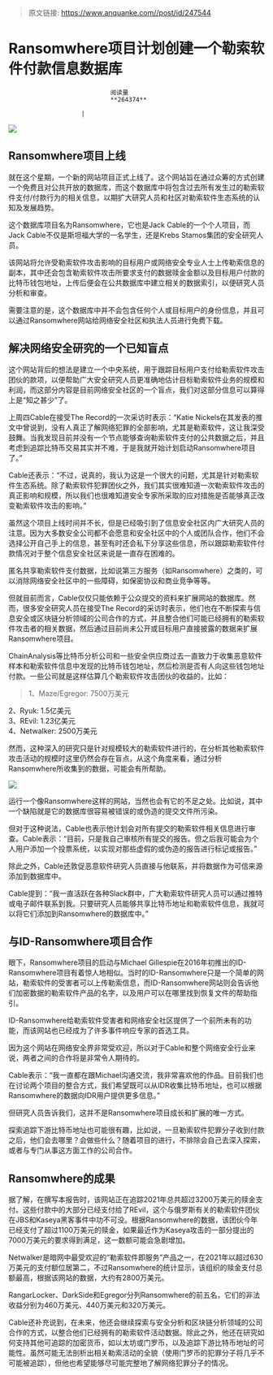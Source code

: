 > 原文链接: https://www.anquanke.com//post/id/247544 


# Ransomwhere项目计划创建一个勒索软件付款信息数据库


                                阅读量   
                                **264374**
                            
                        |
                        
                                                                                    



[![](https://p2.ssl.qhimg.com/t01e57b7db892478db9.png)](https://p2.ssl.qhimg.com/t01e57b7db892478db9.png)



## Ransomwhere项目上线

就在这个星期，一个新的网站项目正式上线了。这个网站旨在通过众筹的方式创建一个免费且对公共开放的数据库，而这个数据库中将包含过去所有发生过的勒索软件支付/付款行为的相关信息，以期扩大研究人员和社区对勒索软件生态系统的认知及发展趋势。

这个数据库项目名为Ransomwhere，它也是Jack Cable的一个个人项目，而Jack Cable不仅是斯坦福大学的一名学生，还是Krebs Stamos集团的安全研究人员。

该网站将允许受勒索软件攻击影响的目标用户或网络安全专业人士上传勒索信息的副本，其中还会包含勒索软件攻击所要求支付的数据赎金金额以及目标用户付款的比特币钱包地址，上传后便会在公共数据库中建立相关的数据索引，以便研究人员分析和审查。

需要注意的是，这个数据库中并不会包含任何个人或目标用户的身份信息，并且可以通过Ransomwhere网站给网络安全社区和执法人员进行免费下载。



## 解决网络安全研究的一个已知盲点

这个网站背后的想法是建立一个中央系统，用于跟踪目标用户支付给勒索软件攻击团伙的款项，以便帮助广大安全研究人员更准确地估计目标勒索软件业务的规模和利润，而这部分内容是目前网络安全社区的一个盲点，我们对这部分信息可以算得上是“知之甚少”了。

上周四Cable在接受The Record的一次采访时表示：“Katie Nickels在其发表的推文中曾说到，没有人真正了解网络犯罪的全部影响，尤其是勒索软件，这让我深受鼓舞。当我发现目前并没有一个节点能够查询勒索软件支付的公共数据之后，并且考虑到追踪比特币交易其实并不难，于是我就开始计划启动Ransomwhere项目了。”

Cable还表示：“不过，说真的，我认为这是一个很大的问题，尤其是针对勒索软件生态系统。除了勒索软件犯罪团伙之外，我们其实很难知道一次勒索软件攻击的真正影响和规模，所以我们也很难知道安全专家所采取的应对措施是否能够真正改变勒索软件攻击的影响。”

虽然这个项目上线时间并不长，但是已经吸引到了信息安全社区内广大研究人员的注意。因为大多数安全公司都不会愿意和安全社区中的个人或团队合作，他们不会选择公开自己手上的信息，甚至有时还会私下分享这些信息，所以跟踪勒索软件付款情况对于整个信息安全社区来说是一直存在困难的。

匿名共享勒索软件支付数据，比如说第三方服务（如Ransomwhere）之类的，可以消除网络安全社区中的一些障碍，如保密协议和商业竞争等等。

但就目前而言，Cable仅仅只能依赖于公众提交的资料来扩展网站的数据库。然而，很多安全研究人员在接受The Record的采访时表示，他们也在不断探索与信息安全或区块链分析领域的公司合作的方式，并且整合他们可能已经拥有的勒索软件攻击者的相关数据，然后通过目前尚未公开或目标用户直接披露的数据来扩展Ransomwhere项目。

ChainAnalysis等比特币分析公司和一些安全供应商过去一直致力于收集恶意软件样本和勒索软件信息中发现的比特币钱包地址，然后检测是否有人向这些钱包地址付款。一些公司就是这样估算几个勒索软件攻击团伙的收益的，比如：

> <p>1、Maze/Egregor: 7500万美元<br>
2、Ryuk: 1.5亿美元<br>
3、REvil: 1.23亿美元<br>
4、Netwalker: 2500万美元</p>

然而，这种深入的研究只是针对规模较大的勒索软件进行的，在分析其他勒索软件攻击活动的规模时这里仍然会存在盲点，从这个角度来看，通过分析Ransomwhere所收集到的数据，可能会有所帮助。

[![](https://p2.ssl.qhimg.com/t011408bb8be76bc06c.png)](https://p2.ssl.qhimg.com/t011408bb8be76bc06c.png)

运行一个像Ransomwhere这样的网站，当然也会有它的不足之处。比如说，其中一个缺陷就是它的数据库很容易被错误的或伪造的提交文件所污染。

但对于这种说法，Cable也表示他计划会对所有提交的勒索软件相关信息进行审查。Cable表示：“目前，只是我自己审核所有提交的报告。但之后我可能会为个人用户添加一个投票系统，以实现对那些虚假的或伪造的报告进行标记或报告。”

除此之外，Cable还敦促恶意软件研究人员直接与他联系，并将数据作为可信来源添加到数据库中。

Cable提到：“我一直活跃在各种Slack群中，广大勒索软件研究人员可以通过推特或电子邮件联系到我。只要研究人员能够共享比特币地址和勒索软件信息，我就可以将它们添加到Ransomwhere的数据库中。”



## 与ID-Ransomwhere项目合作

眼下，Ransomwhere项目的启动与Michael Gillespie在2016年初推出的ID-Ransomwhere项目有着惊人地相似。当时的ID-Ransomwhere只是一个简单的网站，勒索软件的受害者可以上传勒索信息，而ID-Ransomwhere网站则会告诉他们加密数据的勒索软件产品的名字，以及用户可以在哪里找到恢复文件的帮助指引。

ID-Ransomwhere给勒索软件受害者和网络安全社区提供了一个前所未有的功能，而该网站也已经成为了许多事件响应专家的首选工具。

因为这个网站在网络安全界非常受欢迎，所以对于Cable和整个网络安全行业来说，两者之间的合作将是非常令人期待的。

Cable表示：“我一直都在跟Michael沟通交流，我非常喜欢他的作品。目前我们也在讨论两个项目的整合方式，我们希望既可以从IDR收集比特币地址，也可以根据Ransomwhere的数据向IDR用户提供更多信息。”

但研究人员告诉我们，这并不是Ransomwhere项目成长和扩展的唯一方式。

探索追踪下游比特币地址也可能很有趣，比如说，一旦勒索软件犯罪分子收到付款之后，他们会去哪里？会做些什么？随着项目的进行，不排除会自己去深入探索，或者与专门从事这方面工作的公司合作。



## Ransomwhere的成果

据了解，在撰写本报告时，该网站正在追踪2021年总共超过3200万美元的赎金支付。这些付款中的大部分已经支付给了REvil，这个与俄罗斯有关的勒索软件团伙在JBS和Kaseya黑客事件中功不可没。根据Ransomwhere的数据，该团伙今年已经支付了超过1100万美元的赎金，如果最近作为Kaseya攻击的一部分提出的7000万美元的要求得到满足，这一数额可能会急剧增加。

Netwalker是暗网中最受欢迎的“勒索软件即服务”产品之一，在2021年以超过630万美元的支付额位居第二，不过Ransomwhere的统计显示，该组织的赎金支付总额最高，根据该网站的数据，大约有2800万美元。

RangarLocker、DarkSide和Egregor分列Ransomwhere的前五名，它们的非法收益分别为460万美元、440万美元和320万美元。

Cable还补充说到，在未来，他还会继续探索与安全分析和区块链分析领域的公司合作的方式，以整合他们已经拥有的勒索软件活动数据。除此之外，他还在研究如何支持其他可追踪的加密货币，如以太坊或门罗币，以及追踪下游比特币地址的可能性。虽然可能无法剖析出相关勒索活动的全貌（使用门罗币的犯罪分子将几乎不可能被追踪），但他也希望能够尽可能完整地了解网络犯罪分子的情况。
